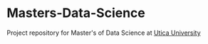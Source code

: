 # Masters-Data-Science
Project repository for Master's of Data Science at <a href="https://www.utica.edu/">Utica University</a>
